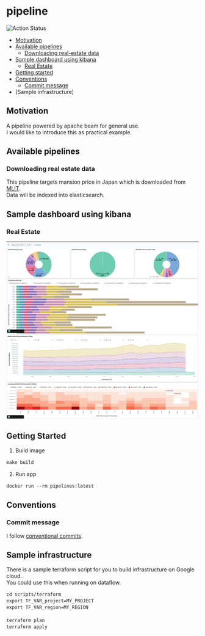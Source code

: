 # pipeline

![Action Status](https://github.com/yuwtennis/pipelines/actions/workflows/main.yml/badge.svg)

* [Motivation](#motivation)
* [Available pipelines](#available-pipelines)
  * [Downloading real-estate data](#downloading-real-estate-data)
* [Sample dashboard using kibana](#sample-dashboard-using-kibana)
  * [Real Estate](#real-estate)
* [Getting started](#getting-started)
* [Conventions](#conventions)
  * [Commit message](#commit-message)
* [Sample infrastructure]

## Motivation

A pipeline powered by apache beam for general use.  
I would like to introduce this as practical example.

## Available pipelines

### Downloading real estate data

This pipeline targets mansion price in Japan which is downloaded from [MLIT](https://www.land.mlit.go.jp/webland/servlet/MainServlet).  
Data will be indexed into elasticsearch.

## Sample dashboard using kibana

### Real Estate

![](images/RealEstate1.png)
![](images/RealEstate2.png)

## Getting Started

1. Build image
```markdown
make build
```

2. Run app
```markdown
docker run --rm pipelines:latest
```

## Conventions

### Commit message

I follow [conventional commits](https://www.conventionalcommits.org/en/v1.0.0/#summary).

## Sample infrastructure

There is a sample terraform script for you to build infrastructure on Google cloud.  
You could use this when running on dataflow.

```markdown
cd scripts/terraform
export TF_VAR_project=MY_PROJECT
export TF_VAR_region=MY_REGION

terraform plan
terraform apply
```